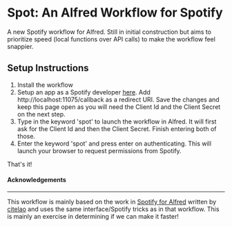 # Spot: An Alfred Workflow for Spotify

A new Spotify workflow for Alfred. Still in initial construction but aims to prioritize speed (local functions over API calls) to make the workflow feel snappier.

## Setup Instructions
1. Install the workflow
1. Setup an app as a Spotify developer [here](https://developer.spotify.com/my-applications/#!/applications). Add http://localhost:11075/callback as a redirect URI. Save the changes and keep this page open as you will need the Client Id and the Client Secret on the next step.
1. Type in the keyword 'spot' to launch the workflow in Alfred. It will first ask for the Client Id and then the Client Secret. Finish entering both of those.
1. Enter the keyword 'spot' and press enter on authenticating. This will launch your browser to request permissions from Spotify.

That's it!

#### Acknowledgements
---
This workflow is mainly based on the work in [Spotify for Alfred](https://github.com/citelao/Spotify-for-Alfred) written by [citelao](https://github.com/citelao) and uses the same interface/Spotify tricks as in that workflow. This is mainly an exercise in determining if we can make it faster!
